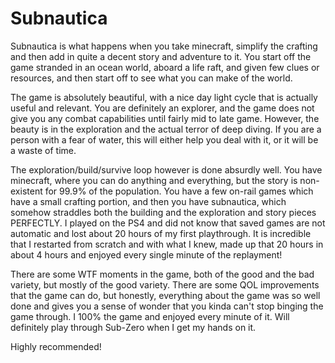 # Subnautica

Subnautica is what happens when you take minecraft, simplify the crafting and then add in quite a decent story and adventure to it.  You start off the game stranded in an ocean world, aboard a life raft, and given few clues or resources, and then start off to see what you can make of the world.

The game is absolutely beautiful, with a nice day light cycle that is actually useful and relevant.  You are definitely an explorer, and the game does not give you any combat capabilities until fairly mid to late game.  However, the beauty is in the exploration and the actual terror of deep diving.  If you are a person with a fear of water, this will either help you deal with it, or it will be a waste of time.

The exploration/build/survive loop however is done absurdly well.  You have minecraft, where you can do anything and everything, but the story is non-existent for 99.9% of the population.  You have a few on-rail games which have a small crafting portion, and then you have subnautica, which somehow straddles both the building and the exploration and story pieces PERFECTLY.  I played on the PS4 and did not know that saved games are not automatic and lost about 20 hours of my first playthrough.  It is incredible that I restarted from scratch and with what I knew, made up that 20 hours in about 4 hours and enjoyed every single minute of the replayment!

There are some WTF moments in the game, both of the good and the bad variety, but mostly of the good variety.  There are some QOL improvements that the game can do, but honestly, everything about the game was so well done and gives you a sense of wonder that you kinda can't stop binging the game through.  I 100% the game and enjoyed every minute of it.  Will definitely play through Sub-Zero when I get my hands on it.

Highly recommended!